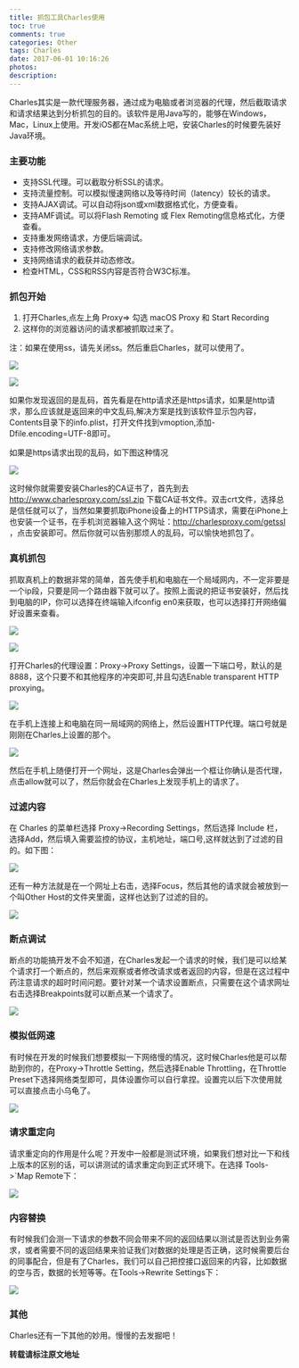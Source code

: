 ```yaml
---
title: 抓包工具Charles使用
toc: true
comments: true
categories: Other
tags: Charles
date: 2017-06-01 10:16:26
photos:
description:
---
```


Charles其实是一款代理服务器，通过成为电脑或者浏览器的代理，然后截取请求和请求结果达到分析抓包的目的。该软件是用Java写的，能够在Windows，Mac，Linux上使用。开发iOS都在Mac系统上吧，安装Charles的时候要先装好Java环境。
<!--more-->

### 主要功能

* 支持SSL代理。可以截取分析SSL的请求。
* 支持流量控制。可以模拟慢速网络以及等待时间（latency）较长的请求。
* 支持AJAX调试。可以自动将json或xml数据格式化，方便查看。
* 支持AMF调试。可以将Flash Remoting 或 Flex Remoting信息格式化，方便查看。
* 支持重发网络请求，方便后端调试。
* 支持修改网络请求参数。
* 支持网络请求的截获并动态修改。
* 检查HTML，CSS和RSS内容是否符合W3C标准。

### 抓包开始

1. 打开Charles,点左上角 Proxy=> 勾选 macOS Proxy 和 Start Recording
2. 这样你的浏览器访问的请求都被抓取过来了。

注：如果在使用ss，请先关闭ss。然后重启Charles，就可以使用了。

![](https://ws2.sinaimg.cn/large/006tKfTcgy1fg5hy626noj31960m8jve.jpg)

![](https://ws4.sinaimg.cn/large/006tKfTcgy1fg5i5eg23vj31kw11bn1z.jpg)

如果你发现返回的是乱码，首先看是在http请求还是https请求，如果是http请求，那么应该就是返回来的中文乱码,解决方案是找到该软件显示包内容，Contents目录下的info.plist，打开文件找到vmoption,添加-Dfile.encoding=UTF-8即可。

如果是https请求出现的乱码，如下图这种情况

![](https://ws3.sinaimg.cn/large/006tKfTcgy1fg5ifs1f26j31kw0y1dm2.jpg)

这时候你就需要安装Charles的CA证书了，首先到去 http://www.charlesproxy.com/ssl.zip 下载CA证书文件。双击crt文件，选择总是信任就可以了，当然如果要抓取iPhone设备上的HTTPS请求，需要在iPhone上也安装一个证书，在手机浏览器输入这个网址：http://charlesproxy.com/getssl ，点击安装即可。然后你就可以告别那烦人的乱码，可以愉快地抓包了。

### 真机抓包

抓取真机上的数据非常的简单，首先使手机和电脑在一个局域网内，不一定非要是一个ip段，只要是同一个路由器下就可以了。按照上面说的把证书安装好，然后找到电脑的IP，你可以选择在终端输入ifconfig en0来获取，也可以选择打开网络偏好设置来查看。

![](https://ws4.sinaimg.cn/large/006tKfTcgy1fg5ihwgwb9j31120l2jth.jpg)

![](https://ws4.sinaimg.cn/large/006tKfTcgy1fg5ikfcwvcj31220kgt9r.jpg)

打开Charles的代理设置：Proxy->Proxy Settings，设置一下端口号，默认的是8888，这个只要不和其他程序的冲突即可,并且勾选Enable transparent HTTP proxying。

![](https://ws4.sinaimg.cn/large/006tKfTcgy1fg5iql4ahuj30zm0bijrz.jpg)

在手机上连接上和电脑在同一局域网的网络上，然后设置HTTP代理。端口号就是刚刚在Charles上设置的那个。

![](https://ws1.sinaimg.cn/large/006tKfTcgy1fg5j8868qlj318h0w2gsg.jpg)

然后在手机上随便打开一个网址，这是Charles会弹出一个框让你确认是否代理，点击allow就可以了，然后你就会在Charles上发现手机上的请求了。

### 过滤内容

在 Charles 的菜单栏选择 Proxy->Recording Settings，然后选择 Include 栏，选择Add，然后填入需要监控的协议，主机地址，端口号,这样就达到了过滤的目的。如下图：

![](https://ws2.sinaimg.cn/large/006tKfTcgy1fg5jcnvwfdj30ze0nk3zb.jpg)

还有一种方法就是在一个网址上右击，选择Focus，然后其他的请求就会被放到一个叫Other Host的文件夹里面，这样也达到了过滤的目的。

![](https://ws4.sinaimg.cn/large/006tKfTcgy1fg5jdneybcj31kw0xu791.jpg)

### 断点调试

断点的功能搞开发不会不知道，在Charles发起一个请求的时候，我们是可以给某个请求打一个断点的，然后来观察或者修改请求或者返回的内容，但是在这过程中药注意请求的超时时间问题。要针对某一个请求设置断点，只需要在这个请求网址右击选择Breakpoints就可以断点某一个请求了。

![](https://ws2.sinaimg.cn/large/006tKfTcgy1fg5jg97hqmj31kw0y8wj5.jpg)

### 模拟低网速

有时候在开发的时候我们想要模拟一下网络慢的情况，这时候Charles他是可以帮助到你的，在Proxy->Throttle Setting，然后选择Enable Throttling，在Throttle Preset下选择网络类型即可，具体设置你可以自行拿捏。设置完以后下次使用就可以直接点击小乌龟了。

![](https://ws3.sinaimg.cn/large/006tKfTcgy1fg5jidrhskj31kw0yraef.jpg)

### 请求重定向

请求重定向的作用是什么呢？开发中一般都是测试环境，如果我们想对比一下和线上版本的区别的话，可以讲测试的请求重定向到正式环境下。在选择 Tools->`Map Remote下：

![](https://ws1.sinaimg.cn/large/006tKfTcgy1fg5jmtw4r6j31ks0vkq58.jpg)

### 内容替换

有时候我们会测一下请求的参数不同会带来不同的返回结果以测试是否达到业务需求，或者需要不同的返回结果来验证我们对数据的处理是否正确，这时候需要后台的同事配合，但是有了Charles，我们可以自己把控接口返回来的内容，比如数据的空与否，数据的长短等等。在Tools->Rewrite Settings下：

![](https://ws3.sinaimg.cn/large/006tKfTcgy1fg5jrllbc3j31kw0sjmz6.jpg)


### 其他

Charles还有一下其他的妙用。慢慢的去发掘吧！



**转载请标注原文地址**


